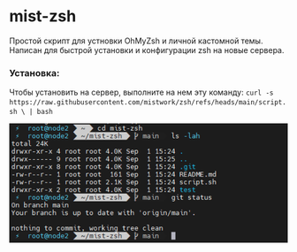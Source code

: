 # mist-zsh
Простой скрипт для устновки OhMyZsh и личной кастомной темы. Написан для быстрой установки и конфигурации zsh на новые сервера.

### Установка:
Чтобы установить на сервер, выполните на нем эту команду:
`curl -s https://raw.githubusercontent.com/mistwork/zsh/refs/heads/main/script.sh \
  | bash`

  ![alt text](./images/pic1.png)